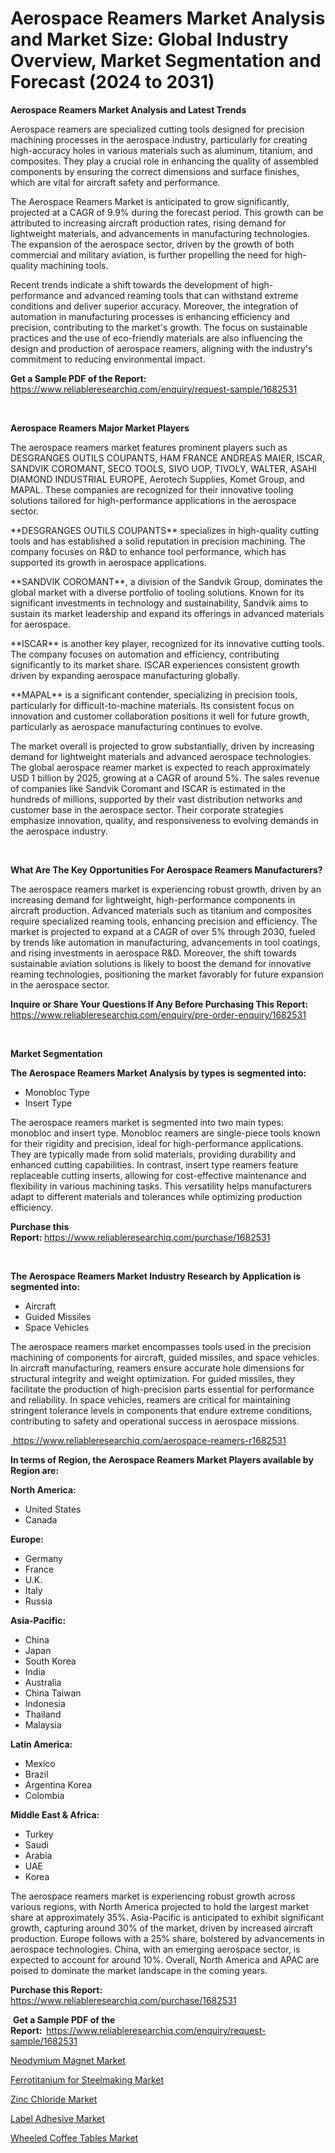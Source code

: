 <p><h1>Aerospace Reamers Market Analysis and Market Size: Global Industry Overview, Market Segmentation and Forecast (2024 to 2031)</h1></p><p><strong>Aerospace Reamers Market Analysis and Latest Trends</strong></p>
<p><p>Aerospace reamers are specialized cutting tools designed for precision machining processes in the aerospace industry, particularly for creating high-accuracy holes in various materials such as aluminum, titanium, and composites. They play a crucial role in enhancing the quality of assembled components by ensuring the correct dimensions and surface finishes, which are vital for aircraft safety and performance.</p><p>The Aerospace Reamers Market is anticipated to grow significantly, projected at a CAGR of 9.9% during the forecast period. This growth can be attributed to increasing aircraft production rates, rising demand for lightweight materials, and advancements in manufacturing technologies. The expansion of the aerospace sector, driven by the growth of both commercial and military aviation, is further propelling the need for high-quality machining tools.</p><p>Recent trends indicate a shift towards the development of high-performance and advanced reaming tools that can withstand extreme conditions and deliver superior accuracy. Moreover, the integration of automation in manufacturing processes is enhancing efficiency and precision, contributing to the market's growth. The focus on sustainable practices and the use of eco-friendly materials are also influencing the design and production of aerospace reamers, aligning with the industry's commitment to reducing environmental impact.</p></p>
<p><strong>Get a Sample PDF of the Report:&nbsp;</strong> <a href="https://www.reliableresearchiq.com/enquiry/request-sample/1682531?utm_campaign=1136&utm_medium=2&utm_source=Github&utm_content=ia&utm_term=15102024&utm_id=aerospace-reamers">https://www.reliableresearchiq.com/enquiry/request-sample/1682531</a></p>
<p>&nbsp;</p>
<p><strong>Aerospace Reamers Major Market Players</strong></p>
<p><p>The aerospace reamers market features prominent players such as DESGRANGES OUTILS COUPANTS, HAM FRANCE ANDREAS MAIER, ISCAR, SANDVIK COROMANT, SECO TOOLS, SIVO UOP, TIVOLY, WALTER, ASAHI DIAMOND INDUSTRIAL EUROPE, Aerotech Supplies, Komet Group, and MAPAL. These companies are recognized for their innovative tooling solutions tailored for high-performance applications in the aerospace sector.</p><p>**DESGRANGES OUTILS COUPANTS** specializes in high-quality cutting tools and has established a solid reputation in precision machining. The company focuses on R&D to enhance tool performance, which has supported its growth in aerospace applications. </p><p>**SANDVIK COROMANT**, a division of the Sandvik Group, dominates the global market with a diverse portfolio of tooling solutions. Known for its significant investments in technology and sustainability, Sandvik aims to sustain its market leadership and expand its offerings in advanced materials for aerospace.</p><p>**ISCAR** is another key player, recognized for its innovative cutting tools. The company focuses on automation and efficiency, contributing significantly to its market share. ISCAR experiences consistent growth driven by expanding aerospace manufacturing globally.</p><p>**MAPAL** is a significant contender, specializing in precision tools, particularly for difficult-to-machine materials. Its consistent focus on innovation and customer collaboration positions it well for future growth, particularly as aerospace manufacturing continues to evolve.</p><p>The market overall is projected to grow substantially, driven by increasing demand for lightweight materials and advanced aerospace technologies. The global aerospace reamer market is expected to reach approximately USD 1 billion by 2025, growing at a CAGR of around 5%. The sales revenue of companies like Sandvik Coromant and ISCAR is estimated in the hundreds of millions, supported by their vast distribution networks and customer base in the aerospace sector. Their corporate strategies emphasize innovation, quality, and responsiveness to evolving demands in the aerospace industry.</p></p>
<p>&nbsp;</p>
<p><strong>What Are The Key Opportunities For Aerospace Reamers Manufacturers?</strong></p>
<p><p>The aerospace reamers market is experiencing robust growth, driven by an increasing demand for lightweight, high-performance components in aircraft production. Advanced materials such as titanium and composites require specialized reaming tools, enhancing precision and efficiency. The market is projected to expand at a CAGR of over 5% through 2030, fueled by trends like automation in manufacturing, advancements in tool coatings, and rising investments in aerospace R&D. Moreover, the shift towards sustainable aviation solutions is likely to boost the demand for innovative reaming technologies, positioning the market favorably for future expansion in the aerospace sector.</p></p>
<p><strong>Inquire or Share Your Questions If Any Before Purchasing This Report:</strong> <a href="https://www.reliableresearchiq.com/enquiry/pre-order-enquiry/1682531?utm_campaign=1136&utm_medium=2&utm_source=Github&utm_content=ia&utm_term=15102024&utm_id=aerospace-reamers">https://www.reliableresearchiq.com/enquiry/pre-order-enquiry/1682531</a></p>
<p>&nbsp;</p>
<p><strong>Market Segmentation</strong></p>
<p><strong>The Aerospace Reamers Market Analysis by types is segmented into:</strong></p>
<p><ul><li>Monobloc Type</li><li>Insert Type</li></ul></p>
<p><p>The aerospace reamers market is segmented into two main types: monobloc and insert type. Monobloc reamers are single-piece tools known for their rigidity and precision, ideal for high-performance applications. They are typically made from solid materials, providing durability and enhanced cutting capabilities. In contrast, insert type reamers feature replaceable cutting inserts, allowing for cost-effective maintenance and flexibility in various machining tasks. This versatility helps manufacturers adapt to different materials and tolerances while optimizing production efficiency.</p></p>
<p><strong>Purchase this Report:&nbsp;</strong><a href="https://www.reliableresearchiq.com/purchase/1682531?utm_campaign=1136&utm_medium=2&utm_source=Github&utm_content=ia&utm_term=15102024&utm_id=aerospace-reamers">https://www.reliableresearchiq.com/purchase/1682531</a></p>
<p>&nbsp;</p>
<p><strong>The Aerospace Reamers Market Industry Research by Application is segmented into:</strong></p>
<p><ul><li>Aircraft</li><li>Guided Missiles</li><li>Space Vehicles</li></ul></p>
<p><p>The aerospace reamers market encompasses tools used in the precision machining of components for aircraft, guided missiles, and space vehicles. In aircraft manufacturing, reamers ensure accurate hole dimensions for structural integrity and weight optimization. For guided missiles, they facilitate the production of high-precision parts essential for performance and reliability. In space vehicles, reamers are critical for maintaining stringent tolerance levels in components that endure extreme conditions, contributing to safety and operational success in aerospace missions.</p></p>
<p><a href="https://www.reliableresearchiq.com/aerospace-reamers-r1682531?utm_campaign=1136&utm_medium=2&utm_source=Github&utm_content=ia&utm_term=15102024&utm_id=aerospace-reamers">&nbsp;https://www.reliableresearchiq.com/aerospace-reamers-r1682531</a></p>
<p><strong>In terms of Region, the Aerospace Reamers Market Players available by Region are:</strong></p>
<p>
    <p> <strong> North America: </strong>
        <ul>
            <li>United States</li>
            <li>Canada</li>
        </ul>
        </p> 
    <p> <strong> Europe: </strong>
        <ul>
            <li>Germany</li>
            <li>France</li>
            <li>U.K.</li>
            <li>Italy</li>
            <li>Russia</li>
        </ul>
        </p> 
    <p> <strong> Asia-Pacific: </strong>
        <ul>
            <li>China</li>
            <li>Japan</li>
            <li>South Korea</li>
            <li>India</li>
            <li>Australia</li>
            <li>China Taiwan</li>
            <li>Indonesia</li>
            <li>Thailand</li>
            <li>Malaysia</li>
        </ul>
        </p> 
    <p> <strong> Latin America: </strong>
        <ul>
            <li>Mexico</li>
            <li>Brazil</li>
            <li>Argentina Korea</li>
            <li>Colombia</li>
        </ul>
        </p> 
    <p> <strong> Middle East & Africa: </strong>
        <ul>
            <li>Turkey</li>
            <li>Saudi</li>
            <li>Arabia</li>
            <li>UAE</li>
            <li>Korea</li>
        </ul>
    </p>
    </p>
<p><p>The aerospace reamers market is experiencing robust growth across various regions, with North America projected to hold the largest market share at approximately 35%. Asia-Pacific is anticipated to exhibit significant growth, capturing around 30% of the market, driven by increased aircraft production. Europe follows with a 25% share, bolstered by advancements in aerospace technologies. China, with an emerging aerospace sector, is expected to account for around 10%. Overall, North America and APAC are poised to dominate the market landscape in the coming years.</p></p>
<p><strong>Purchase this Report: </strong><a href="https://www.reliableresearchiq.com/purchase/1682531?utm_campaign=1136&utm_medium=2&utm_source=Github&utm_content=ia&utm_term=15102024&utm_id=aerospace-reamers">https://www.reliableresearchiq.com/purchase/1682531</a></p>
<p>&nbsp;<strong>Get a Sample PDF of the Report:&nbsp;&nbsp;</strong><a href="https://www.reliableresearchiq.com/enquiry/request-sample/1682531?utm_campaign=1136&utm_medium=2&utm_source=Github&utm_content=ia&utm_term=15102024&utm_id=aerospace-reamers">https://www.reliableresearchiq.com/enquiry/request-sample/1682531</a></p>
<p><strong></strong></p>
<p><p><a href="https://www.linkedin.com/pulse/exploring-neodymium-magnet-market-dynamics-global-trends-kty4e?utm_campaign=1136&utm_medium=2&utm_source=Github&utm_content=ia&utm_term=15102024&utm_id=aerospace-reamers">Neodymium Magnet Market</a></p><p><a href="https://github.com/tewellnudorennk/Market-Research-Report-List-1/blob/main/ferrotitanium-for-steelmaking-market.md?utm_campaign=1136&utm_medium=2&utm_source=Github&utm_content=ia&utm_term=15102024&utm_id=aerospace-reamers">Ferrotitanium for Steelmaking Market</a></p><p><a href="https://www.linkedin.com/pulse/mapping-zinc-chloride-market-trends-challenges-breakthroughs-oqmlf?utm_campaign=1136&utm_medium=2&utm_source=Github&utm_content=ia&utm_term=15102024&utm_id=aerospace-reamers">Zinc Chloride Market</a></p><p><a href="https://www.linkedin.com/pulse/global-label-adhesive-market-opportunities-forecast-period-sjepe?utm_campaign=1136&utm_medium=2&utm_source=Github&utm_content=ia&utm_term=15102024&utm_id=aerospace-reamers">Label Adhesive Market</a></p><p><a href="https://github.com/lavenaz9fufin/Market-Research-Report-List-1/blob/main/wheeled-coffee-tables-market.md?utm_campaign=1136&utm_medium=2&utm_source=Github&utm_content=ia&utm_term=15102024&utm_id=aerospace-reamers">Wheeled Coffee Tables Market</a></p></p>